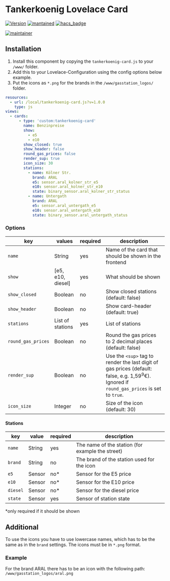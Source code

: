 ﻿# Tankerkoenig Lovelace Card

[![Version](https://img.shields.io/badge/version-1.2.0-green?style=square)](#) [![mantained](https://img.shields.io/maintenance/yes/2025?style=square)](#) [![hacs_badge](https://img.shields.io/badge/HACS-Custom-orange?style=square)](https://github.com/custom-components/hacs)

[![maintainer](https://img.shields.io/badge/maintainer-Second2None-blue?style=square)](#)

## Installation
1. Install this component by copying the `tankerkoenig-card.js` to your `/www/` folder.
2. Add this to your Lovelace-Configuration using the config options below example.
3. Put the icons as `*.png` for the brands in the `/www/gasstation_logos/` folder.

```yaml
resources:
  - url: /local/tankerkoenig-card.js?v=1.0.0
    type: js
views:
  - cards:
      - type: 'custom:tankerkoenig-card'
        name: Benzinpreise
        show:
          - e5
          - e10
        show_closed: true
        show_header: false
        round_gas_prices: false
        render_sup: true
        icon_size: 30
        stations:
          - name: Kölner Str.
            brand: ARAL
            e5: sensor.aral_kolner_str_e5
            e10: sensor.aral_kolner_str_e10
            state: binary_sensor.aral_kolner_str_status
          - name: Untergath
            brand: ARAL
            e5: sensor.aral_untergath_e5
            e10: sensor.aral_untergath_e10
            state: binary_sensor.aral_untergath_status
```

### Options
| key           | values            | required | description
|---------------|-------------------|----------|---
| `name`        | String            | yes      | Name of the card that should be shown in the frontend
| `show`        | [e5, e10, diesel] | yes      | What should be shown
| `show_closed` | Boolean           | no       | Show closed stations (default: false)
| `show_header` | Boolean           | no       | Show card-header (default: true)
| `stations`    | List of stations  | yes      | List of stations
| `round_gas_prices` | Boolean      | no       | Round the gas prices to 2 decimal places (default: false)
| `render_sup`  | Boolean           | no       | Use the `<sup>` tag to render the last digit of gas prices (default: false, e.g. 1,59<sup>9</sup>&euro;). Ignored if `round_gas_prices` is set to `true`.
| `icon_size`   | Integer           | no       | Size of the icon (default: 30)

#### Stations
| key      | value  | required | description
|----------|--------|----------|---
| `name`   | String | yes      | The name of the station (for example the street)
| `brand`  | String | no       | The brand of the station used for the icon
| `e5`     | Sensor | no*      | Sensor for the E5 price
| `e10`    | Sensor | no*      | Sensor for the E10 price
| `diesel` | Sensor | no*      | Sensor for the diesel price
| `state`  | Sensor | yes      | Sensor of station state

*only required if it should be shown

## Additional
To use the icons you have to use lowercase names, which has to be the same as in the `brand` settings. The icons must be in `*.png` format.

### Example
For the brand ARAL there has to be an icon with the following path: `/www/gasstation_logos/aral.png`